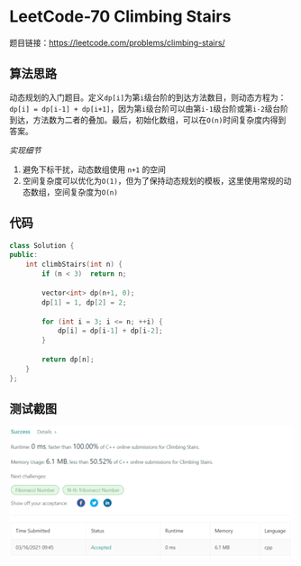 # LeetCode-70 Climbing Stairs

题目链接：https://leetcode.com/problems/climbing-stairs/

## 算法思路

动态规划的入门题目。定义`dp[i]`为第`i`级台阶的到达方法数目，则动态方程为：`dp[i] = dp[i-1] + dp[i+1]`，因为第`i`级台阶可以由第`i-1`级台阶或第`i-2`级台阶到达，方法数为二者的叠加。最后，初始化数组，可以在`O(n)`时间复杂度内得到答案。

*实现细节*

1. 避免下标干扰，动态数组使用 `n+1` 的空间
2. 空间复杂度可以优化为`O(1)`，但为了保持动态规划的模板，这里使用常规的动态数组，空间复杂度为`O(n)`

## 代码

```cpp
class Solution {
public:
    int climbStairs(int n) {
        if (n < 3)  return n;
        
        vector<int> dp(n+1, 0);
        dp[1] = 1, dp[2] = 2;

        for (int i = 3; i <= n; ++i) {
            dp[i] = dp[i-1] + dp[i-2];
        }
        
        return dp[n];
    }
};
```

## 测试截图

![img](./accept.png)
